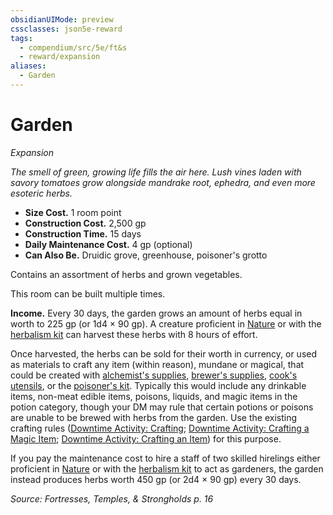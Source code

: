 ```yaml
---
obsidianUIMode: preview
cssclasses: json5e-reward
tags:
  - compendium/src/5e/ft&s
  - reward/expansion
aliases:
  - Garden
---
```

# Garden
*Expansion*  

*The smell of green, growing life fills the air here. Lush vines laden with savory tomatoes grow alongside mandrake root, ephedra, and even more esoteric herbs.*

- **Size Cost.** 1 room point  
- **Construction Cost.** 2,500 gp  
- **Construction Time.** 15 days  
- **Daily Maintenance Cost.** 4 gp (optional)  
- **Can Also Be.** Druidic grove, greenhouse, poisoner's grotto  

Contains an assortment of herbs and grown vegetables.

This room can be built multiple times.

**Income.** Every 30 days, the garden grows an amount of herbs equal in worth to 225 gp (or 1d4 × 90 gp). A creature proficient in [Nature](2-Mechanics/CLI/rules/skills.md#Nature) or with the [herbalism kit](2-Mechanics/CLI/items/herbalism-kit.md) can harvest these herbs with 8 hours of effort.

Once harvested, the herbs can be sold for their worth in currency, or used as materials to craft any item (within reason), mundane or magical, that could be created with [alchemist's supplies](2-Mechanics/CLI/items/alchemists-supplies.md), [brewer's supplies](2-Mechanics/CLI/items/brewers-supplies.md), [cook's utensils](2-Mechanics/CLI/items/cooks-utensils.md), or the [poisoner's kit](2-Mechanics/CLI/items/poisoners-kit.md). Typically this would include any drinkable items, non-meat edible items, poisons, liquids, and magic items in the potion category, though your DM may rule that certain potions or poisons are unable to be brewed with herbs from the garden. Use the existing crafting rules ([Downtime Activity: Crafting](2-Mechanics/CLI/rules/variant-rules/downtime-activity-crafting.md); [Downtime Activity: Crafting a Magic Item](2-Mechanics/CLI/rules/variant-rules/downtime-activity-crafting-a-magic-item.md); [Downtime Activity: Crafting an Item](2-Mechanics/CLI/rules/variant-rules/downtime-activity-crafting-an-item-xge.md)) for this purpose.

If you pay the maintenance cost to hire a staff of two skilled hirelings either proficient in [Nature](2-Mechanics/CLI/rules/skills.md#Nature) or with the [herbalism kit](2-Mechanics/CLI/items/herbalism-kit.md) to act as gardeners, the garden instead produces herbs worth 450 gp (or 2d4 × 90 gp) every 30 days.

*Source: Fortresses, Temples, & Strongholds p. 16*